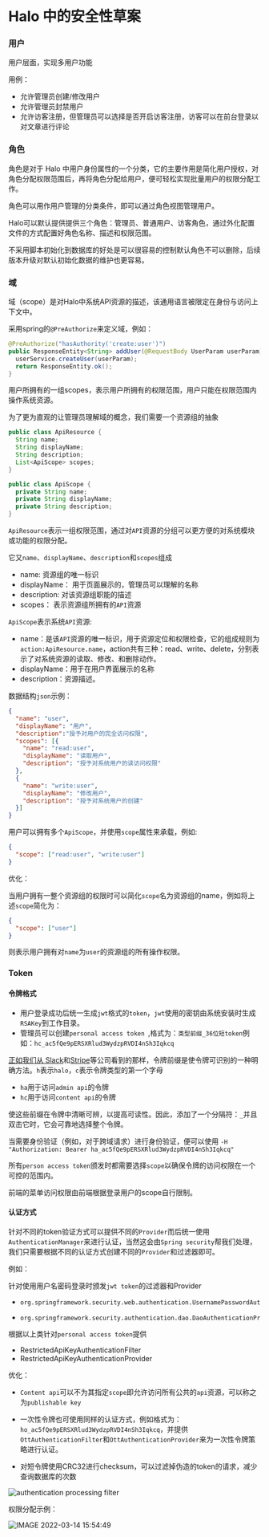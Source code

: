 # Halo 中的安全性草案

### 用户

用户层面，实现多用户功能

用例：

- 允许管理员创建/修改用户
- 允许管理员封禁用户
- 允许访客注册，但管理员可以选择是否开启访客注册，访客可以在前台登录以对文章进行评论

### 角色

角色是对于 Halo 中用户身份属性的一个分类，它的主要作用是简化用户授权，对角色分配权限范围后，再将角色分配给用户，便可轻松实现批量用户的权限分配工作。

角色可以用作用户管理的分类条件，即可以通过角色视图管理用户。

Halo可以默认提供提供三个角色：管理员、普通用户、访客角色，通过外化配置文件的方式配置好角色名称、描述和权限范围。

不采用脚本初始化到数据库的好处是可以很容易的控制默认角色不可以删除，后续版本升级对默认初始化数据的维护也更容易。

### 域

域（scope）是对Halo中系统API资源的描述，该通用语言被限定在身份与访问上下文中。

采用spring的`@PreAuthorize`来定义域，例如：

```java
@PreAuthorize("hasAuthority('create:user')")
public ResponseEntity<String> addUser(@RequestBody UserParam userParam) {
  userService.createUser(userParam);
  return ResponseEntity.ok();
}
```

用户所拥有的一组scopes，表示用户所拥有的权限范围，用户只能在权限范围内操作系统资源。

为了更为直观的让管理员理解域的概念，我们需要一个资源组的抽象

```java
public class ApiResource {
  String name;
  String displayName;
  String description;
  List<ApiScope> scopes;
}
```

```java
public class ApiScope {
  private String name;
  private String displayName;
  private String description;
}
```

`ApiResource`表示一组权限范围，通过对`API`资源的分组可以更方便的对系统模块或功能的权限分配。

它又`name`、`displayName`、`description`和`scopes`组成

- name: 资源组的唯一标识
- displayName： 用于页面展示的，管理员可以理解的名称
- description: 对该资源组职能的描述
- scopes： 表示资源组所拥有的`API`资源

`ApiScope`表示系统`API`资源:

- name：是该`API`资源的唯一标识，用于资源定位和权限检查，它的组成规则为`action:ApiResource.name`，action共有三种：read、write、delete，分别表示了对系统资源的读取、修改、和删除动作。
- displayName：用于在用户界面展示的名称
- description：资源描述。

数据结构`json`示例：

```json
{
  "name": "user",
  "displayName": "用户",
  "description":"授予对用户的完全访问权限",
  "scopes": [{
    "name": "read:user",
    "displayName": "读取用户",
    "description": "授予对系统用户的读访问权限"
  },
  {
    "name": "write:user",
    "displayName": "修改用户",
    "description": "授予对系统用户的创建"
  }]
}
```

用户可以拥有多个`ApiScope`，并使用`scope`属性来承载，例如:

```json
{
  "scope": ["read:user", "write:user"]
}
```

优化：

当用户拥有一整个资源组的权限时可以简化`scope`名为资源组的name，例如将上述`scope`简化为：

```json
{
  "scope": ["user"]
}
```

则表示用户拥有对`name`为`user`的资源组的所有操作权限。

### Token

#### 令牌格式 

- 用户登录成功后统一生成`jwt`格式的`token`，`jwt`使用的密钥由系统安装时生成`RSAKey`到工作目录。
- 管理员可以创建`personal access token `,格式为：`类型前缀_36位短token`例如：`hc_ac5fQe9pERSXRlud3WydzpRVDI4nSh3Iqkcq`

[正如我们从 Slack](https://api.slack.com/authentication/token-types)和[Stripe](https://stripe.com/docs/api/authentication)等公司看到的那样，令牌前缀是使令牌可识别的一种明确方法。`h`表示`halo`，`c`表示令牌类型的第一个字母

- `ha`用于访问`admin api`的令牌
- `hc`用于访问`content api`的令牌

使这些前缀在令牌中清晰可辨，以提高可读性。因此，添加了一个分隔符：`_`并且双击它时，它会可靠地选择整个令牌。

当需要身份验证（例如，对于跨域请求）进行身份验证，便可以使用 `-H "Authorization: Bearer ha_ac5fQe9pERSXRlud3WydzpRVDI4nSh3Iqkcq"`

所有`person access token`颁发时都需要选择`scope`以确保令牌的访问权限在一个可控的范围内。

前端的菜单访问权限由前端根据登录用户的scope自行限制。

#### 认证方式

针对不同的token验证方式可以提供不同的`Provider`而后统一使用`AuthenticationManager`来进行认证，当然这会由`Spring security`帮我们处理，我们只需要根据不同的认证方式创建不同的`Provider`和过滤器即可。

例如：

针对使用用户名密码登录时颁发`jwt token`的过滤器和Provider

- ```
  org.springframework.security.web.authentication.UsernamePasswordAuthenticationFilter
  ```

- ```
  org.springframework.security.authentication.dao.DaoAuthenticationProvider
  ```

根据以上类针对`personal access token`提供

- RestrictedApiKeyAuthenticationFilter
- RestrictedApiKeyAuthenticationProvider

优化：

- `Content api`可以不为其指定`scope`即允许访问所有公共的`api`资源，可以称之为`publishable key`

- 一次性令牌也可使用同样的认证方式，例如格式为：`ho_ac5fQe9pERSXRlud3WydzpRVDI4nSh3Iqkcq`，并提供`OttAuthenticationFilter`和`OttAuthenticationProvider`来为一次性令牌策略进行认证。
- 对短令牌使用CRC32进行checksum，可以过滤掉伪造的token的请求，减少查询数据库的次数



![authentication processing filter](./assets/abstractauthenticationprocessingfilter.png)

权限分配示例：

![IMAGE 2022-03-14 15:54:49](./assets/158128456-ef984faa-bff6-4b8b-aed0-c92f6ae3ddd8.jpg)
